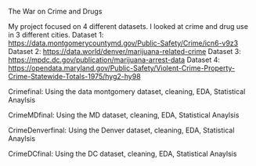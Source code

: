 The War on Crime and Drugs


My project focused on 4 different datasets. I looked at crime and drug use in 3 different cities.
Dataset 1: https://data.montgomerycountymd.gov/Public-Safety/Crime/icn6-v9z3
Dataset 2: https://data.world/denver/marijuana-related-crime
Dataset 3: https://mpdc.dc.gov/publication/marijuana-arrest-data
Dataset 4: https://opendata.maryland.gov/Public-Safety/Violent-Crime-Property-Crime-Statewide-Totals-1975/hyg2-hy98

Crimefinal: Using the data montgomery dataset, cleaning, EDA, Statistical Anaylsis 

CrimeMDfinal: Using the MD dataset, cleaning, EDA, Statistical Anaylsis 

CrimeDenverfinal: Using the Denver dataset, cleaning, EDA, Statistical Anaylsis 

CrimeDCfinal: Using the DC dataset, cleaning, EDA, Statistical Anaylsis 
